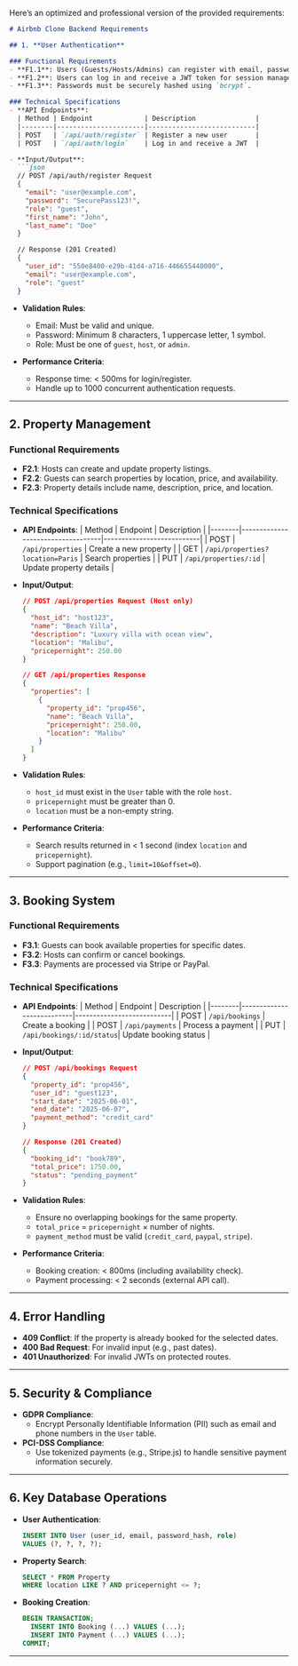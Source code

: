 Here’s an optimized and professional version of the provided requirements:

```markdown
# Airbnb Clone Backend Requirements

## 1. **User Authentication**

### Functional Requirements
- **F1.1**: Users (Guests/Hosts/Admins) can register with email, password, and role.
- **F1.2**: Users can log in and receive a JWT token for session management.
- **F1.3**: Passwords must be securely hashed using `bcrypt`.

### Technical Specifications
- **API Endpoints**:
  | Method | Endpoint             | Description               |
  |--------|----------------------|---------------------------|
  | POST   | `/api/auth/register` | Register a new user       |
  | POST   | `/api/auth/login`    | Log in and receive a JWT  |

- **Input/Output**:
  ```json
  // POST /api/auth/register Request
  {
    "email": "user@example.com",
    "password": "SecurePass123!",
    "role": "guest",
    "first_name": "John",
    "last_name": "Doe"
  }

  // Response (201 Created)
  {
    "user_id": "550e8400-e29b-41d4-a716-446655440000",
    "email": "user@example.com",
    "role": "guest"
  }
  ```

- **Validation Rules**:
  - Email: Must be valid and unique.
  - Password: Minimum 8 characters, 1 uppercase letter, 1 symbol.
  - Role: Must be one of `guest`, `host`, or `admin`.

- **Performance Criteria**:
  - Response time: < 500ms for login/register.
  - Handle up to 1000 concurrent authentication requests.

---

## 2. **Property Management**

### Functional Requirements
- **F2.1**: Hosts can create and update property listings.
- **F2.2**: Guests can search properties by location, price, and availability.
- **F2.3**: Property details include name, description, price, and location.

### Technical Specifications
- **API Endpoints**:
  | Method | Endpoint                          | Description               |
  |--------|-----------------------------------|---------------------------|
  | POST   | `/api/properties`                | Create a new property     |
  | GET    | `/api/properties?location=Paris` | Search properties         |
  | PUT    | `/api/properties/:id`            | Update property details   |

- **Input/Output**:
  ```json
  // POST /api/properties Request (Host only)
  {
    "host_id": "host123",
    "name": "Beach Villa",
    "description": "Luxury villa with ocean view",
    "location": "Malibu",
    "pricepernight": 250.00
  }

  // GET /api/properties Response
  {
    "properties": [
      {
        "property_id": "prop456",
        "name": "Beach Villa",
        "pricepernight": 250.00,
        "location": "Malibu"
      }
    ]
  }
  ```

- **Validation Rules**:
  - `host_id` must exist in the `User` table with the role `host`.
  - `pricepernight` must be greater than 0.
  - `location` must be a non-empty string.

- **Performance Criteria**:
  - Search results returned in < 1 second (index `location` and `pricepernight`).
  - Support pagination (e.g., `limit=10&offset=0`).

---

## 3. **Booking System**

### Functional Requirements
- **F3.1**: Guests can book available properties for specific dates.
- **F3.2**: Hosts can confirm or cancel bookings.
- **F3.3**: Payments are processed via Stripe or PayPal.

### Technical Specifications
- **API Endpoints**:
  | Method | Endpoint                  | Description               |
  |--------|---------------------------|---------------------------|
  | POST   | `/api/bookings`           | Create a booking          |
  | POST   | `/api/payments`           | Process a payment         |
  | PUT    | `/api/bookings/:id/status`| Update booking status     |

- **Input/Output**:
  ```json
  // POST /api/bookings Request
  {
    "property_id": "prop456",
    "user_id": "guest123",
    "start_date": "2025-06-01",
    "end_date": "2025-06-07",
    "payment_method": "credit_card"
  }

  // Response (201 Created)
  {
    "booking_id": "book789",
    "total_price": 1750.00,
    "status": "pending_payment"
  }
  ```

- **Validation Rules**:
  - Ensure no overlapping bookings for the same property.
  - `total_price` = `pricepernight` × number of nights.
  - `payment_method` must be valid (`credit_card`, `paypal`, `stripe`).

- **Performance Criteria**:
  - Booking creation: < 800ms (including availability check).
  - Payment processing: < 2 seconds (external API call).

---

## 4. **Error Handling**

- **409 Conflict**: If the property is already booked for the selected dates.
- **400 Bad Request**: For invalid input (e.g., past dates).
- **401 Unauthorized**: For invalid JWTs on protected routes.

---

## 5. **Security & Compliance**

- **GDPR Compliance**:
  - Encrypt Personally Identifiable Information (PII) such as email and phone numbers in the `User` table.
- **PCI-DSS Compliance**:
  - Use tokenized payments (e.g., Stripe.js) to handle sensitive payment information securely.

---

## 6. **Key Database Operations**

- **User Authentication**:
  ```sql
  INSERT INTO User (user_id, email, password_hash, role) 
  VALUES (?, ?, ?, ?);
  ```

- **Property Search**:
  ```sql
  SELECT * FROM Property 
  WHERE location LIKE ? AND pricepernight <= ?;
  ```

- **Booking Creation**:
  ```sql
  BEGIN TRANSACTION;
    INSERT INTO Booking (...) VALUES (...);
    INSERT INTO Payment (...) VALUES (...);
  COMMIT;
  ```

---

